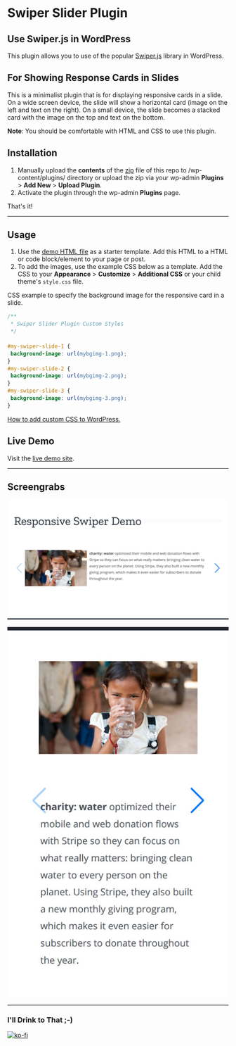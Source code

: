 # Swiper Slider Plugin

## Use Swiper.js in WordPress

This plugin allows you to use of the popular [Swiper.js](https://swiperjs.com/) library in WordPress. 

## For Showing Response Cards in Slides

This is a minimalist plugin that is for displaying responsive cards in a slide. On a wide screen device, the slide will show a horizontal card (image on the left and text on the right). On a small device, the slide becomes a stacked card with the image on the top and text on the bottom.

**Note**: You should be comfortable with HTML and CSS to use this plugin.
 
## Installation

1. Manually upload the **contents** of the [zip](swiper-slider-plugin.zip) file of this repo to /wp-content/plugins/ directory or upload the zip via your wp-admin **Plugins** > **Add New** > **Upload Plugin**.
2. Activate the plugin through the wp-admin **Plugins** page.

That's it!

---

## Usage

1. Use the [demo HTML file](swiper-slider-demo.html) as a starter template. Add this HTML to a HTML or code block/element to your page or post.
2. To add the images, use the example CSS below as a template. Add the CSS to your **Appearance** > **Customize** > **Additional CSS** or your child theme's `style.css` file.

CSS example to specify the background image for the responsive card in a slide.

```css
/**
 * Swiper Slider Plugin Custom Styles
 */

#my-swiper-slide-1 {
 background-image: url(mybgimg-1.png);
}
#my-swiper-slide-2 {
 background-image: url(mybgimg-2.png);
}
#my-swiper-slide-3 {
 background-image: url(mybgimg-3.png);
}
```

[How to add custom CSS to WordPress.](https://medium.com/@marklchaves/adding-custom-css-to-your-wordpress-website-how-to-guide-a50b474af36d)

## Live Demo

Visit the [live demo site](https://caughtmyeyedev.000webhostapp.com/responsive-swiper-demo).

---

## Screengrabs

![Desktop](screengrabs/Screenshot_2020-05-25-Responsive-Swiper-Demo-dt-1280w.jpg)

![Mobile](screengrabs/Screenshot_2020-05-25-Responsive-Swiper-Demo-mob-512w.jpg)

---

### I'll Drink to That ;-)

[![ko-fi](https://www.ko-fi.com/img/githubbutton_sm.svg)](https://ko-fi.com/D1D7YARD)